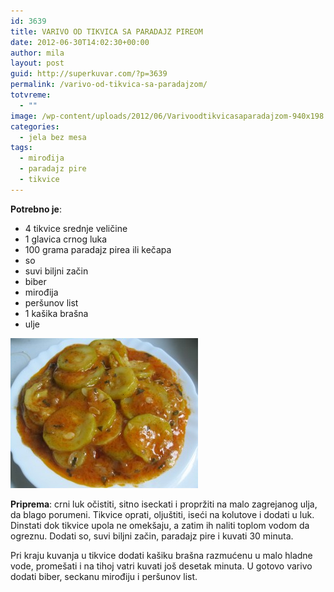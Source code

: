 ```yaml
---
id: 3639
title: VARIVO OD TIKVICA SA PARADAJZ PIREOM
date: 2012-06-30T14:02:30+00:00
author: mila
layout: post
guid: http://superkuvar.com/?p=3639
permalink: /varivo-od-tikvica-sa-paradajzom/
totvreme:
  - ""
image: /wp-content/uploads/2012/06/Varivoodtikvicasaparadajzom-940x198.jpg
categories:
  - jela bez mesa
tags:
  - mirođija
  - paradajz pire
  - tikvice
---
```

**Potrebno je**:

  * 4 tikvice srednje veličine
  * 1 glavica crnog luka
  * 100 grama paradajz pirea ili kečapa
  * so
  * suvi biljni začin
  * biber
  * mirođija
  * peršunov list
  * 1 kašika brašna
  * ulje

<img class="alignnone size-medium wp-image-3640" title="Varivoodtikvicasaparadajzom" src="/wp-content/uploads/2012/06/Varivoodtikvicasaparadajzom-e1340985875377-300x240.jpg" alt="" width="300" height="240" /> 

**Priprema**: crni luk očistiti, sitno iseckati i propržiti na malo zagrejanog ulja, da blago porumeni. Tikvice oprati, oljuštiti, iseći na kolutove i dodati u luk. Dinstati dok tikvice upola ne omekšaju, a zatim ih naliti toplom vodom da ogreznu. Dodati so, suvi biljni začin, paradajz pire i kuvati 30 minuta.

Pri kraju kuvanja u tikvice dodati kašiku brašna razmućenu u malo hladne vode, promešati i na tihoj vatri kuvati još desetak minuta. U gotovo varivo dodati biber, seckanu mirođiju i peršunov list.